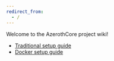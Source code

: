 ```yaml
---
redirect_from:
  - /
---
```


Welcome to the AzerothCore project wiki!

- [Traditional setup guide](wiki/Installation)
- [Docker setup guide](wiki/Install-with-Docker)
